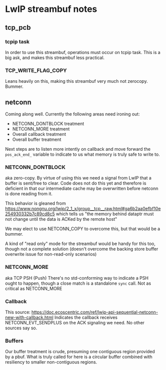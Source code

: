 # LwIP streambuf notes

## tcp_pcb

### tcpip task

In order to use this streambuf, operations must occur on tcpip task.
This is a big ask, and makes this streambuf less practical.

### TCP_WRITE_FLAG_COPY

Leans heavily on this, making this streambuf very much not
zerocopy.  Bummer.

## netconn

Coming along well.  Currently the following areas need
ironing out:

* NETCONN_DONTBLOCK treatment
* NETCONN_MORE treatment
* Overall callback treatment
* Overall buffer treatment

Next steps are to listen more intently on callback and
move forward the `pos_ack_end_` variable to indicate to us
what memory is truly safe to write to.

### NETCONN_DONTBLOCK

aka zero-copy.
By virtue of using this we need a signal from
LwIP that a buffer is sent/free to clear.  Code does
not do this yet and therefore is deficient in that our
intermediate cache may be overwritten before netconn is
done reading from it.

This behavior is gleaned from https://www.nongnu.org/lwip/2_1_x/group__tcp__raw.html#ga6b2aa0efbf10e254930332b7c89cd8c5
which tells us "the memory behind dataptr must not change until the data is ACKed by the remote host"

We may elect to use NETCONN_COPY to overcome this,
but that would be a bummer.

A kind of "read only" mode for the streambuf would be handy
for this too, though not a complete solution (doesn't
overcome the backing store buffer overwrite issue for non-read-only
scenarios)

### NETCONN_MORE

aka TCP PSH (Push)
There's no std-conforming way to indicate a PSH ought
to happen, though a close match is a standalone `sync`
call.  Not as critical as NETCONN_MORE

### Callback

This source: https://doc.ecoscentric.com/ref/lwip-api-sequential-netconn-new-with-callback.html
Indicates the callback receives NETCONN_EVT_SENDPLUS on the ACK signaling we need.  No other sources say so.

### Buffers

Our buffer treatment is crude, presuming one contiguous
region provided by a pbuf.  What is truly called for here is
a circular buffer combined with resiliency to smaller non-contiguous
regions.